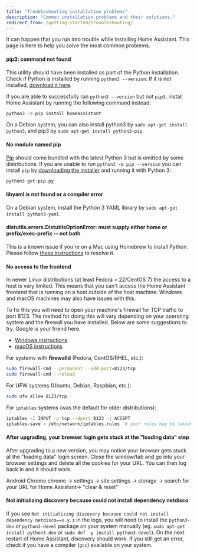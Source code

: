 ```yaml
---
title: "Troubleshooting installation problems"
description: "Common installation problems and their solutions."
redirect_from: /getting-started/troubleshooting/
---
```


It can happen that you run into trouble while installing Home Assistant. This page is here to help you solve the most common problems.


#### pip3: command not found
This utility should have been installed as part of the Python installation. Check if Python is installed by running `python3 --version`. If it is not installed, [download it here](https://www.python.org/getit/).

If you are able to successfully run `python3 --version` but not `pip3`, install Home Assistant by running the following command instead:

```bash
python3 -m pip install homeassistant
```

On a Debian system, you can also install python3 by `sudo apt-get install python3`, and pip3 by `sudo apt-get install python3-pip`.

#### No module named pip
[Pip](https://pip.pypa.io/en/stable/) should come bundled with the latest Python 3 but is omitted by some distributions. If you are unable to run `python3 -m pip --version` you can install `pip` by [downloading the installer](https://bootstrap.pypa.io/get-pip.py) and running it with Python 3:

```bash
python3 get-pip.py
```

#### libyaml is not found or a compiler error

On a Debian system, install the Python 3 YAML library by `sudo apt-get install python3-yaml`.

#### distutils.errors.DistutilsOptionError: must supply either home or prefix/exec-prefix -- not both
This is a known issue if you're on a Mac using Homebrew to install Python. Please follow [these instructions](https://github.com/Homebrew/brew/blob/master/docs/Homebrew-and-Python.md#note-on-pip-install---user) to resolve it.

#### No access to the frontend
In newer Linux distributions (at least Fedora > 22/CentOS 7) the access to a host is very limited. This means that you can't access the Home Assistant frontend that is running on a host outside of the host machine. Windows and macOS machines may also have issues with this.

To fix this you will need to open your machine's firewall for TCP traffic to port 8123. The method for doing this will vary depending on your operating system and the firewall you have installed. Below are some suggestions to try. Google is your friend here.

- [Windows instructions](http://windows.microsoft.com/en-us/windows/open-port-windows-firewall#1TC=windows-7)
- [macOS instructions](https://support.apple.com/en-us/HT201642)

For systems with **firewalld** (Fedora, CentOS/RHEL, etc.):

```bash
sudo firewall-cmd --permanent --add-port=8123/tcp
sudo firewall-cmd --reload
```

For UFW systems (Ubuntu, Debian, Raspbian, etc.):

```bash
sudo ufw allow 8123/tcp
```

For `iptables` systems (was the default for older distributions):

```bash
iptables -I INPUT -p tcp --dport 8123 -j ACCEPT
iptables-save > /etc/network/iptables.rules  # your rules may be saved elsewhere
```

#### After upgrading, your browser login gets stuck at the "loading data" step
After upgrading to a new version, you may notice your browser gets stuck at the "loading data" login screen. Close the window/tab and go into your browser settings and delete all the cookies for your URL. You can then log back in and it should work. 

Android Chrome 
chrome -> settings -> site settings -> storage -> search for your URL for Home Assistant-> "clear & reset"

#### Not initializing discovery because could not install dependency netdisco

If you see `Not initializing discovery because could not install dependency netdisco==x.y.z` in the logs, you will need to install the `python3-dev` or `python3-devel` package on your system manually (eg. `sudo apt-get install python3-dev` or `sudo dnf -y install python3-devel`). On the next restart of Home Assistant, discovery should work. If you still get an error, check if you have a compiler (`gcc`) available on your system.
